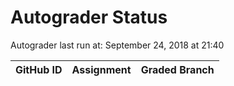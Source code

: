 # Autograder Status
Autograder last run at: September 24, 2018 at 21:40

| GitHub ID | Assignment | Graded Branch |
|-----------|------------|---------------|
